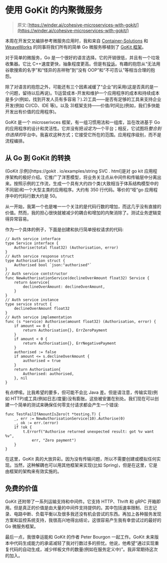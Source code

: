 # 使用 GoKit 的内聚微服务

> 原文:[https://winder.ai/cohesive-microservices-with-gokit/](https://winder.ai/cohesive-microservices-with-gokit/)

本周在开发交叉编排参考微服务应用时，我和来自 [Container-Solutions](https://container-solutions.com/) 和 [WeaveWorks](http://weave.works/) 的同事将我们所有的简单 Go 微服务移植到了 [GoKit 框架](https://gokit.io)。

对于简单的微服务，Go 是一个很好的语言选择。它的开销很低，并且有一个垃圾收集器。它比 C++速度更快，抽象程度更高。但是有[投诉](https://github.com/ksimka/go-is-not-good)。有趣的抱怨从“无法用谷歌搜索的名字”和“怪异的吉祥物”到“没有 OOP”和“不可否认”等相当合理的抱怨。

除了对语言的抱怨之外，可能还有三个因素减缓了“企业”的采用(这是否真的是一个问题，留待以后再说)。1)运营成本-开发和维护一个应用程序的成本和持续成本是多少(例如，找到开发人员有多容易？).2)工具——是否有足够的工具来支持企业开发(例如 CI/CD、IDE 等)。以及 3)框架支持——价值/时间比(例如，我们多快能开发出有价值的应用程序)。

GoKit 是一个 microserivces 框架，有一组习惯用法和一组库，旨在改进基于 Go 的应用程序的设计和灵活性。它并没有把*设定为*一个平台；相反，它试图将*整合到你选择的*平台中。我喜欢这种方式；它接受它所在的范围。应用程序级别，而不是流程编排。

## 从 Go 到 GoKit 的转换

(GoKit 示例)[https://gokit . io/examples/string SVC . html]是对 go kit 应用程序架构的极好介绍。它推广了洋葱模型，将业务关注点从中间件和传输层中分离出来。按照示例的工作流，生成一个具有大约四个类(大致相当于体系结构模型中的不同层)和一个大型主类的应用程序。大约有 350 行代码。等价的“哑”go 应用程序中的代码行数大约是 50。

从一开始，我第一个也是唯一一个关注的是代码行数的增加，而这几乎没有直接的价值。然而，我的担心很快就被减少的耦合和增加的内聚消除了。测试业务逻辑变得异常容易。

作为一个具体的例子，下面是创建和执行简单授权请求的代码:

```
// Auth service interface
type Service interface {
	Authorise(total float32) (Authorisation, error)
}
// Auth service response struct
type Authorisation struct {
	Authorised bool `json:"authorised"`
}
// Auth service contstructor
func NewAuthorisationService(declineOverAmount float32) Service {
	return &service{
		declineOverAmount: declineOverAmount,
	}
}
// Auth service instance
type service struct {
	declineOverAmount float32
}
// Auth service implementation
func (s *service) Authorise(amount float32) (Authorisation, error) {
	if amount == 0 {
		return Authorisation{}, ErrZeroPayment
	}
	if amount < 0 {
		return Authorisation{}, ErrNegativePayment
	}
	authorised := false
	if amount <= s.declineOverAmount {
		authorised = true
	}
	return Authorisation{
		Authorised: authorised,
	}, nil
} 
```

有点啰嗦。比我希望的要多，但可能不会比 Java 差。但是请注意，传输实现(例如 HTTP)或工具(例如日志/度量)没有膨胀。这些被安置在别处。我们现在可以创建一个简单的测试来确保任何零支付请求都会产生一个错误:

```
func TestFailIfAmountIsZero(t *testing.T) {
	_, err := NewAuthorisationService(10).Authorise(0)
	_, ok := err.(error)
	if !ok {
		t.Errorf("Authorise returned unexpected result: got %v want %v",
			err, "Zero payment")
	}
} 
```

在这里，GoKit 真的大放异彩。因为没有传输问题，所以不需要创建或模拟任何实现。当然，这种解耦也可以用其他框架来实现(比如 Spring)，但是在这里，它是由框架的架构来有效实施的。

## 免费的价值

GoKit 还附带了一系列运输支持和中间件。它支持 HTTP、Thrift 和 gRPC 开箱即用。但是真正的价值是由大量的中间件支持提供的。其中包括速率限制、日志记录、电路中断、负载平衡以及很多我还没有机会尝试的东西。再加上各种服务发现方案和监控系统支持，我很高兴地得出结论，这很容易产生我有幸尝试过的最好的 Go 微服务框架。

最后一点，我很幸运能和 GoKit 的作者 Peter Bourgon 一起工作。GoKit 未来版本中代码生成能力的承诺减轻了我对行数过多的担忧。他说，他希望“通过实现重复代码的自动生成，减少样板文件的数量(例如在服务定义中)”。我非常期待这次的加入。